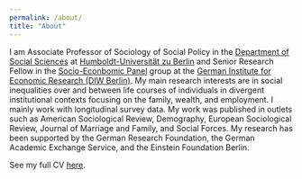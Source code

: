 ```yaml
---
permalink: /about/
title: "About"
---
```


I am Associate Professor of Sociology of Social Policy in the [Department of Social Sciences](https://www.sowi.hu-berlin.de/en/index.html?set_language=en) at [Humboldt-Universität zu Berlin](https://www.hu-berlin.de/en?set_language=en) and Senior Research Fellow in the [Socio-Econbomic Panel](https://www.diw.de/en/diw_01.c.615551.en/research_infrastructure__socio-economic_panel__soep.html) group at the [German Institute for Economic Research (DIW Berlin)](https://www.diw.de/en). My main research interests are in social inequalities over and between life courses of individuals in divergent institutional contexts focusing on the family, wealth, and employment. I mainly work with longitudinal survey data. My work was published in outlets such as American Sociological Review, Demography, European Sociological Review, Journal of Marriage and Family, and Social Forces. My research has been supported by the German Research Foundation, the German Academic Exchange Service, and the Einstein Foundation Berlin.

See my full CV [here](https://box.hu-berlin.de/f/9f15157304624b29b2c9/?dl=1).